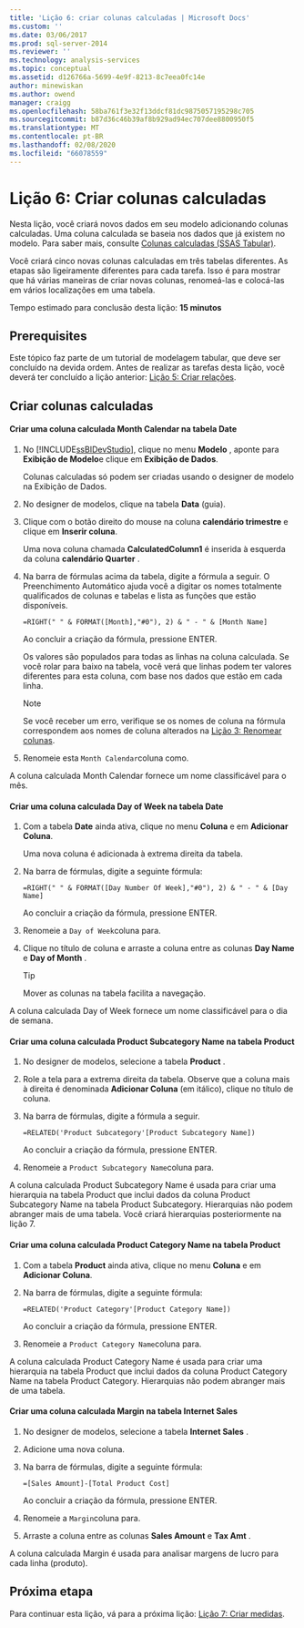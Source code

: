 ```yaml
---
title: 'Lição 6: criar colunas calculadas | Microsoft Docs'
ms.custom: ''
ms.date: 03/06/2017
ms.prod: sql-server-2014
ms.reviewer: ''
ms.technology: analysis-services
ms.topic: conceptual
ms.assetid: d126766a-5699-4e9f-8213-8c7eea0fc14e
author: minewiskan
ms.author: owend
manager: craigg
ms.openlocfilehash: 58ba761f3e32f13ddcf81dc9875057195298c705
ms.sourcegitcommit: b87d36c46b39af8b929ad94ec707dee8800950f5
ms.translationtype: MT
ms.contentlocale: pt-BR
ms.lasthandoff: 02/08/2020
ms.locfileid: "66078559"
---
```

# <a name="lesson-6-create-calculated-columns"></a>Lição 6: Criar colunas calculadas
  Nesta lição, você criará novos dados em seu modelo adicionando colunas calculadas. Uma coluna calculada se baseia nos dados que já existem no modelo. Para saber mais, consulte [Colunas calculadas &#40;SSAS Tabular&#41;](tabular-models/ssas-calculated-columns.md).  
  
 Você criará cinco novas colunas calculadas em três tabelas diferentes. As etapas são ligeiramente diferentes para cada tarefa. Isso é para mostrar que há várias maneiras de criar novas colunas, renomeá-las e colocá-las em vários localizações em uma tabela.  
  
 Tempo estimado para conclusão desta lição: **15 minutos**  
  
## <a name="prerequisites"></a>Prerequisites  
 Este tópico faz parte de um tutorial de modelagem tabular, que deve ser concluído na devida ordem. Antes de realizar as tarefas desta lição, você deverá ter concluído a lição anterior: [Lição 5: Criar relações](lesson-4-create-relationships.md).  
  
## <a name="create-calculated-columns"></a>Criar colunas calculadas  
  
#### <a name="create-a-month-calendar-calculated-column-in-the-date-table"></a>Criar uma coluna calculada Month Calendar na tabela Date  
  
1.  No [!INCLUDE[ssBIDevStudio](../includes/ssbidevstudio-md.md)], clique no menu **Modelo** , aponte para **Exibição de Modelo**e clique em **Exibição de Dados**.  
  
     Colunas calculadas só podem ser criadas usando o designer de modelo na Exibição de Dados.  
  
2.  No designer de modelos, clique na tabela **Data** (guia).  
  
3.  Clique com o botão direito do mouse na coluna **calendário trimestre** e clique em **Inserir coluna**.  
  
     Uma nova coluna chamada **CalculatedColumn1** é inserida à esquerda da coluna **calendário Quarter** .  
  
4.  Na barra de fórmulas acima da tabela, digite a fórmula a seguir. O Preenchimento Automático ajuda você a digitar os nomes totalmente qualificados de colunas e tabelas e lista as funções que estão disponíveis.  
  
     `=RIGHT(" " & FORMAT([Month],"#0"), 2) & " - " & [Month Name]`  
  
     Ao concluir a criação da fórmula, pressione ENTER.  
  
     Os valores são populados para todas as linhas na coluna calculada. Se você rolar para baixo na tabela, você verá que linhas podem ter valores diferentes para esta coluna, com base nos dados que estão em cada linha.  
  
    > [!NOTE]  
    >  Se você receber um erro, verifique se os nomes de coluna na fórmula correspondem aos nomes de coluna alterados na [Lição 3: Renomear colunas](rename-columns.md).  
  
5.  Renomeie esta `Month Calendar`coluna como.  
  
 A coluna calculada Month Calendar fornece um nome classificável para o mês.  
  
#### <a name="create-a-day-of-week-calculated-column-in-the-date-table"></a>Criar uma coluna calculada Day of Week na tabela Date  
  
1.  Com a tabela **Date** ainda ativa, clique no menu **Coluna** e em **Adicionar Coluna**.  
  
     Uma nova coluna é adicionada à extrema direita da tabela.  
  
2.  Na barra de fórmulas, digite a seguinte fórmula:  
  
     `=RIGHT(" " & FORMAT([Day Number Of Week],"#0"), 2) & " - " & [Day Name]`  
  
     Ao concluir a criação da fórmula, pressione ENTER.  
  
3.  Renomeie a `Day of Week`coluna para.  
  
4.  Clique no título de coluna e arraste a coluna entre as colunas **Day Name** e **Day of Month** .  
  
    > [!TIP]  
    >  Mover as colunas na tabela facilita a navegação.  
  
 A coluna calculada Day of Week fornece um nome classificável para o dia de semana.  
  
#### <a name="create-a-product-subcategory-name-calculated-column-in-the-product-table"></a>Criar uma coluna calculada Product Subcategory Name na tabela Product  
  
1.  No designer de modelos, selecione a tabela **Product** .  
  
2.  Role a tela para a extrema direita da tabela. Observe que a coluna mais à direita é denominada **Adicionar Coluna** (em itálico), clique no título de coluna.  
  
3.  Na barra de fórmulas, digite a fórmula a seguir.  
  
     `=RELATED('Product Subcategory'[Product Subcategory Name])`  
  
     Ao concluir a criação da fórmula, pressione ENTER.  
  
4.  Renomeie a `Product Subcategory Name`coluna para.  
  
 A coluna calculada Product Subcategory Name é usada para criar uma hierarquia na tabela Product que inclui dados da coluna Product Subcategory Name na tabela Product Subcategory. Hierarquias não podem abranger mais de uma tabela. Você criará hierarquias posteriormente na lição 7.  
  
#### <a name="create-a-product-category-name-calculated-column-in-the-product-table"></a>Criar uma coluna calculada Product Category Name na tabela Product  
  
1.  Com a tabela **Product** ainda ativa, clique no menu **Coluna** e em **Adicionar Coluna**.  
  
2.  Na barra de fórmulas, digite a seguinte fórmula:  
  
     `=RELATED('Product Category'[Product Category Name])`  
  
     Ao concluir a criação da fórmula, pressione ENTER.  
  
3.  Renomeie a `Product Category Name`coluna para.  
  
 A coluna calculada Product Category Name é usada para criar uma hierarquia na tabela Product que inclui dados da coluna Product Category Name na tabela Product Category. Hierarquias não podem abranger mais de uma tabela.  
  
#### <a name="create-a-margin-calculated-column-in-the-internet-sales-table"></a>Criar uma coluna calculada Margin na tabela Internet Sales  
  
1.  No designer de modelos, selecione a tabela **Internet Sales** .  
  
2.  Adicione uma nova coluna.  
  
3.  Na barra de fórmulas, digite a seguinte fórmula:  
  
     `=[Sales Amount]-[Total Product Cost]`  
  
     Ao concluir a criação da fórmula, pressione ENTER.  
  
4.  Renomeie a `Margin`coluna para.  
  
5.  Arraste a coluna entre as colunas **Sales Amount** e **Tax Amt** .  
  
 A coluna calculada Margin é usada para analisar margens de lucro para cada linha (produto).  
  
## <a name="next-step"></a>Próxima etapa  
 Para continuar esta lição, vá para a próxima lição: [Lição 7: Criar medidas](lesson-6-create-measures.md).  
  
  
